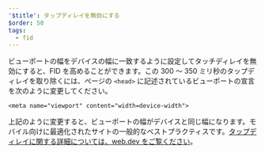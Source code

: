 ```yaml
---
'$title': タップディレイを無効にする
$order: 50
tags:
  - fid
---
```


ビューポートの幅をデバイスの幅に一致するように設定してタッチディレイを無効にすると、FID を高めることができます。この 300 ～ 350 ミリ秒のタップディレイを取り除くには、ページの `<head>` に記述されているビューポートの宣言を次のように変更してください。

```
<meta name="viewport" content="width=device-width">
```

上記のように変更すると、ビューポートの幅がデバイスと同じ幅になります。モバイル向けに最適化されたサイトの一般的なベストプラクティスです。[タップディレイに関する詳細については、web.dev をご覧ください](https://developers.google.com/web/updates/2013/12/300ms-tap-delay-gone-away)。

